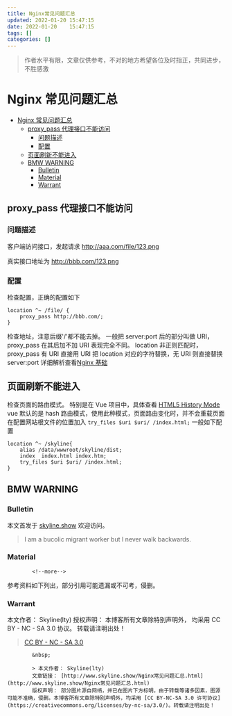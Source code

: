 ```yaml
---
title: Nginx常见问题汇总
updated: 2022-01-20	15:47:15
date: 2022-01-20	15:47:15
tags: []
categories: []
---
```

>作者水平有限，文章仅供参考，不对的地方希望各位及时指正，共同进步，不胜感激
            
            
# Nginx 常见问题汇总

<!-- @import "[TOC]" {cmd="toc" depthFrom=1 depthTo=6 orderedList=false} -->

<!-- code_chunk_output -->

- [Nginx 常见问题汇总](#nginx-常见问题汇总)
  - [proxy_pass 代理接口不能访问](#proxy_pass-代理接口不能访问)
    - [问题描述](#问题描述)
    - [配置](#配置)
  - [页面刷新不能进入](#页面刷新不能进入)
  - [BMW WARNING](#bmw-warning)
    - [Bulletin](#bulletin)
    - [Material](#material)
    - [Warrant](#warrant)

<!-- /code_chunk_output -->

## proxy_pass 代理接口不能访问

### 问题描述

客户端访问接口，发起请求
http://aaa.com/file/123.png

真实接口地址为
http://bbb.com/123.png

### 配置

检查配置，正确的配置如下

```shell
location ^~ /file/ {
    proxy_pass http://bbb.com/;
}
```

检查地址，注意后缀'/'都不能去掉。
一般把 server:port 后的部分叫做 URI，proxy_pass 在其后加不加 URI 表现完全不同。
location 非正则匹配时，proxy_pass 有 URI 直接用 URI 把 location 对应的字符替换，无 URI 则直接替换 server:port
详细解析查看[Nginx 基础](https://github.com/skylinety/Blog/blob/bf27769f7e637edbb12e2bac320d4dd8b73692e5/Docs/Tools/DEVs/Nginx/Nginx%E5%9F%BA%E7%A1%80.md)

## 页面刷新不能进入

检查页面的路由模式。
特别是在 Vue 项目中，具体查看 [HTML5 History Mode](https://router.vuejs.org/guide/essentials/history-mode.html#example-server-configurations)
vue 默认的是 hash 路由模式，使用此种模式，页面路由变化时，并不会重载页面
在配置网站根文件的位置加入
`try_files $uri $uri/ /index.html;`
一般如下配置

```shell
location ^~ /skyline{
    alias /data/wwwroot/skyline/dist;
    index  index.html index.htm;
    try_files $uri $uri/ /index.html;
}
```

## BMW WARNING

### Bulletin

本文首发于 [skyline.show](skyline.show) 欢迎访问。

> I am a bucolic migrant worker but I never walk backwards.

### Material
            <!--more-->

参考资料如下列出，部分引用可能遗漏或不可考，侵删。

>

### Warrant

本文作者： Skyline(lty)
授权声明： 本博客所有文章除特别声明外， 均采用 CC BY - NC - SA 3.0 协议。 转载请注明出处！

> [CC BY - NC - SA 3.0](https://creativecommons.org/licenses/by-nc-sa/3.0/deed.zh)
            
            &nbsp;
            
            > 本文作者： Skyline(lty)
            文章链接： [http://www.skyline.show/Nginx常见问题汇总.html](http://www.skyline.show/Nginx常见问题汇总.html)
            版权声明： 部分图片源自网络，并已在图片下方标明，由于转载等诸多因素，图源可能不准确，侵删。本博客所有文章除特别声明外，均采用 [CC BY-NC-SA 3.0 许可协议](https://creativecommons.org/licenses/by-nc-sa/3.0/)。转载请注明出处！
            